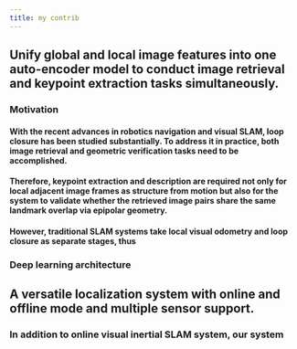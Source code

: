```yaml
---
title: my contrib
---
```


## Unify global and local image features into one auto-encoder model to conduct image retrieval and keypoint extraction tasks simultaneously.
### Motivation
#### With the recent advances in robotics navigation and visual SLAM, loop closure has been studied substantially. To address it in practice, both image retrieval and geometric verification tasks need to be accomplished.
#### Therefore, keypoint extraction and description are required not only for local adjacent image frames as structure from motion but also for the system to validate whether the retrieved image pairs share the same landmark overlap via epipolar geometry.
#### However, traditional SLAM systems take local visual odometry and loop closure as separate stages, thus
### Deep learning architecture
## A versatile localization system with online and offline mode and multiple sensor support.
### In addition to online visual inertial SLAM system, our system
